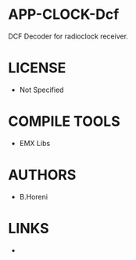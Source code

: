 APP-CLOCK-Dcf
=============

DCF Decoder for radioclock receiver.

LICENSE
===============
- Not Specified

COMPILE TOOLS
===============
* EMX Libs

AUTHORS
===============
* B.Horeni

LINKS
===============
* 

